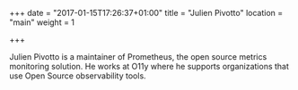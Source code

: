 +++
date = "2017-01-15T17:26:37+01:00"
title = "Julien Pivotto"
location = "main"
weight = 1

+++

Julien Pivotto is a maintainer of Prometheus, the open source metrics monitoring
solution. He works at O11y where he supports organizations that use Open Source
observability tools.
